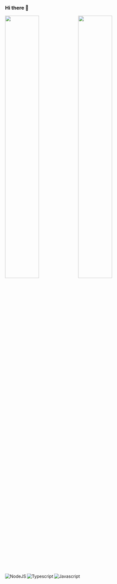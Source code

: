### Hi there 👋

<img align="left" width="47%" src="https://github-readme-stats.vercel.app/api?username=NelsonMK&show_icons=true&theme=radical" />

<img align="left" width="47%" src="https://github-readme-stats.vercel.app/api/top-langs/?username=NelsonMK&layout=compact" />

<img align="left" alt="NodeJS" src="https://img.shields.io/badge/node.js-6DA55F?style=for-the-badge&logo=node.js&logoColor=white" />
<img align="left" alt="Typescript" src="https://img.shields.io/badge/typescript-%23007ACC.svg?style=for-the-badge&logo=typescript&logoColor=white" />
<img alt="Javascript" src="https://img.shields.io/badge/javascript-%23323330.svg?style=for-the-badge&logo=javascript&logoColor=%23F7DF1E" />
